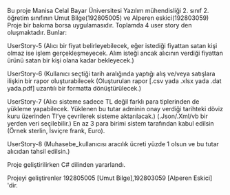 Bu proje Manisa Celal Bayar Üniversitesi Yazılım mühendisliği 2. sınıf 2. öğretim sınıfının Umut Bilge(192805005) ve Alperen eskici(192803059) Proje bir bakıma borsa uygulamasıdır. Toplamda 4 user story den oluşmaktadır. Bunlar:

UserStory-5 (Alıcı bir fiyat belirleyebilecek, eğer istediği fiyattan satan kişi olmaz ise işlem gerçekleşmeyecek. Alım isteği ancak alıcının verdiği fiyattan ürünü satan bir kişi olana kadar bekleyecek.)

UserStory-6 (Kullanıcı seçtiği tarih aralığında yaptığı alış ve/veya satışlara ilişkin bir rapor oluşturabilecek (Oluşturulan rapor [.csv yada .xlsx yada .dat yada.pdf] uzantılı bir formatta dönüştürülecek.)

UserStory-7 (Alıcı sisteme sadece TL değil farklı para tiplerinden de yükleme yapabilecek. Yüklenen bu tutar adminin onay verdiği tarihteki döviz kuru üzerinden Tl’ye çevrilerek sisteme aktarılacak.) (.Json/.Xml/vb bir yerden veri seçilebilir.) En az 3 para birimi sistem tarafından kabul edilsin (Örnek sterlin, İsviçre frank, Euro).

UserStory-8 (Muhasebe_kullanıcısı aracılık ücreti yüzde 1 olsun ve bu tutar alıcıdan tahsil edilsin.)

Proje geliştirilirken C# dilinden yararlandı.

Projeyi geliştirenler 192805005 [Umut Bilge],192803059 [Alperen Eskici] 'dir.
